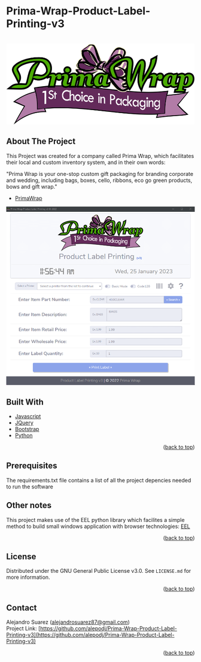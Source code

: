 # Prima-Wrap-Product-Label-Printing-v3

<!-- PROJECT LOGO -->
<br />
<div align="center">
  <a href="https://github.com/alepodj/Prima-Wrap-Product-Label-Printing-v3">
    <img src="web/img/logo.png" alt="Logo">
  </a>
</div>



<!-- ABOUT THE PROJECT -->
## About The Project

This Project was created for a company called Prima Wrap, which facilitates their local and custom inventory system, and in their own words:

"Prima Wrap is your one-stop custom gift packaging for branding corporate and wedding, including bags, boxes, cello, ribbons, eco go green products, bows and gift wrap."

* [PrimaWrap](http://primawrap.com/)

<div align="center">
  <a href="https://github.com/alepodj/Prima-Wrap-Product-Label-Printing-v3">
    <img src="web/img/demo1.png" alt="Demo1">
  </a>
</div>

## Built With

* [Javascript](Javascript.com)
* [JQuery](JQuery.com)
* [Bootstrap](Bootstrap.com)
* [Python](Python.com)

<p align="right">(<a href="#readme-top">back to top</a>)</p>



<!-- GETTING STARTED -->
## Prerequisites

The requirements.txt file contains a list of all the project depencies needed to run the software

## Other notes

This project makes use of the EEL python library which facilites a simple method to build small windows application with browser technologies: [EEL](https://github.com/python-eel/Eel)

<p align="right">(<a href="#readme-top">back to top</a>)</p>



<!-- LICENSE -->
## License

Distributed under the GNU General Public License v3.0. See `LICENSE.md` for more information.

<p align="right">(<a href="#readme-top">back to top</a>)</p>



<!-- CONTACT -->
## Contact

Alejandro Suarez (alejandrosuarez87@gmail.com)<br>
Project Link: [https://github.com/alepodj/Prima-Wrap-Product-Label-Printing-v3](https://github.com/alepodj/Prima-Wrap-Product-Label-Printing-v3)

<p align="right">(<a href="#readme-top">back to top</a>)</p>
